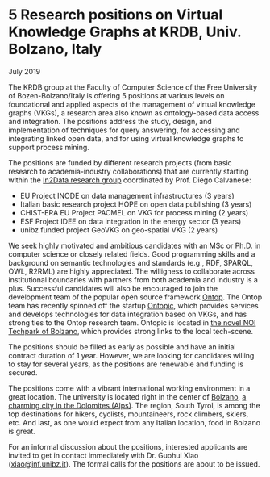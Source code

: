 # 5 Research positions on Virtual Knowledge Graphs at KRDB, Univ. Bolzano, Italy

July 2019

The KRDB group at the Faculty of Computer Science of the Free University of Bozen-Bolzano/Italy is offering 5 positions at various levels on foundational and applied aspects of the management of virtual knowledge graphs (VKGs), a research area also known as ontology-based data access and integration. The positions address the study, design, and implementation of techniques for query answering, for accessing and integrating linked open data, and for using virtual knowledge graphs to support process mining.

The positions are funded by different research projects (from basic research to academia-industry collaborations) that are currently starting within the [In2Data research group](https://www.inf.unibz.it/krdb/in2data/) coordinated by Prof. Diego Calvanese:

 * EU Project INODE on data management infrastructures (3 years)
 * Italian basic research project HOPE on open data publishing (3 years)
 * CHIST-ERA EU Project PACMEL on VKG for process mining (2 years)
 * ESF Project IDEE on data integration in the energy sector (3 years)
 * unibz funded project GeoVKG on geo-spatial VKG (2 years)

We seek highly motivated and ambitious candidates with an MSc or Ph.D. in computer science or closely related fields. Good programming skills and a background on semantic technologies and standards (e.g., RDF, SPARQL, OWL, R2RML) are highly appreciated. The willigness to collaborate across institutional boundaries with partners from both academia and industry is a plus. Successful candidates will also be encouraged to join the development team of the popular open source framework [Ontop](https://ontop.inf.unibz.it). The Ontop team has recently spinned off the startup [Ontopic](https://ontopic.biz/), which provides services and develops technologies for data integration based on VKGs, and has strong ties to the Ontop research team. Ontopic is located in [the novel NOI Techpark of Bolzano](https://noi.bz.it/it/), which provides strong links to the local tech-scene.

The positions should be filled as early as possible and have an initial contract duration of 1 year. However, we are looking for candidates willing to stay for several years, as the positions are renewable and funding is secured.

The positions come with a vibrant international working environment in a great location. The university is located right in the center of [Bolzano](https://en.wikipedia.org/wiki/Bolzano), [a charming city in the Dolomites (Alps)](https://www.google.com/search?q=bolzano+italy&prmd=imvns&tbm=isch). The region, South Tyrol, is among the top destinations for hikers, cyclists, mountaineers, rock climbers, skiers, etc. And last, as one would expect from any Italian location, food in Bolzano is great.

For an informal discussion about the positions, interested applicants are invited to get in contact immediately with Dr. Guohui Xiao (xiao@inf.unibz.it). The formal calls for the positions are about to be issued.